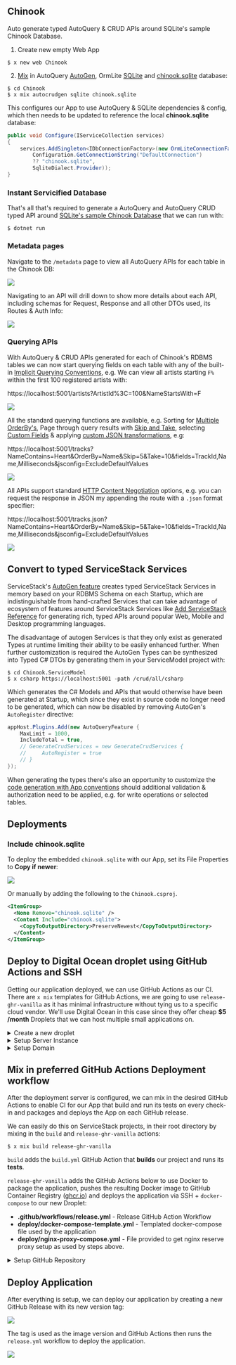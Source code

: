 ## Chinook

Auto generate typed AutoQuery & CRUD APIs around SQLite's sample Chinook Database.

1. Create new empty Web App

```
$ x new web Chinook
```

2. [Mix](https://docs.servicestack.net/mix-tool) in AutoQuery [AutoGen](https://gist.github.com/gistlyn/464a80c15cb3af4f41db7810082dc00c), OrmLite [SQLite](https://gist.github.com/gistlyn/a670c1d9b0ac06caa6a7fbb9b1d44176) and [chinook.sqlite](https://gist.github.com/gistlyn/aa62996dce3a6c1c8680beb8ab98126f) database:

```
$ cd Chinook
$ x mix autocrudgen sqlite chinook.sqlite
```

This configures our App to use AutoQuery & SQLite dependencies & config, which then needs to be updated to reference the local **chinook.sqlite** database:

```csharp
public void Configure(IServiceCollection services)
{
    services.AddSingleton<IDbConnectionFactory>(new OrmLiteConnectionFactory(
        Configuration.GetConnectionString("DefaultConnection") 
        ?? "chinook.sqlite",
        SqliteDialect.Provider));
}
```

### Instant Servicified Database

That's all that's required to generate a AutoQuery and AutoQuery CRUD typed API around [SQLite's sample Chinook Database](https://www.sqlitetutorial.net/sqlite-sample-database/) that we can run with:

    $ dotnet run

### Metadata pages

Navigate to the `/metadata` page to view all AutoQuery APIs for each table in the Chinook DB:

![](https://raw.githubusercontent.com/ServiceStack/docs/master/docs/images/autoquery/chinook-autogen-metadata.png)

Navigating to an API will drill down to show more details about each API, including schemas for Request, Response and all other DTOs used, its Routes & Auth Info:

![](https://raw.githubusercontent.com/ServiceStack/docs/master/docs/images/autoquery/chinook-autogen-createtracks.png)

### Querying APIs

With AutoQuery & CRUD APIs generated for each of Chinook's RDBMS tables we can now start querying fields on each table
with any of the built-in [Implicit Querying Conventions](https://docs.servicestack.net/autoquery-rdbms#implicit-conventions), 
e.g. We can view all artists starting `F%` within the first 100 registered artists with:

https://localhost:5001/artists?ArtistId%3C=100&NameStartsWith=F

![](https://raw.githubusercontent.com/ServiceStack/docs/master/docs/images/autoquery/chinook-autoquery-artists2.png)

All the standard querying functions are available, e.g. Sorting for [Multiple OrderBy's](https://docs.servicestack.net/autoquery-rdbms#multiple-orderbys),
Page through query results with [Skip and Take](https://docs.servicestack.net/autoquery-rdbms#paging-and-ordering),
selecting [Custom Fields](https://docs.servicestack.net/autoquery-rdbms#custom-fields) & applying [custom JSON transformations](https://docs.servicestack.net/customize-json-responses), e.g:

https://localhost:5001/tracks?NameContains=Heart&OrderBy=Name&Skip=5&Take=10&fields=TrackId,Name,Milliseconds&jsconfig=ExcludeDefaultValues

![](https://raw.githubusercontent.com/ServiceStack/docs/master/docs/images/autoquery/chinook-autoquery-tracks.png)

All APIs support standard [HTTP Content Negotiation](https://docs.servicestack.net/routing#content-negotiation) options, e.g. 
you can request the response in JSON my appending the route with a `.json` format specifier: 

https://localhost:5001/tracks.json?NameContains=Heart&OrderBy=Name&Skip=5&Take=10&fields=TrackId,Name,Milliseconds&jsconfig=ExcludeDefaultValues

![](https://raw.githubusercontent.com/ServiceStack/docs/master/docs/images/autoquery/chinook-autoquery-tracks-json.png)

## Convert to typed ServiceStack Services

ServiceStack's [AutoGen feature](https://docs.servicestack.net/autogen) creates typed ServiceStack Services in memory
based on your RDBMS Schema on each Startup, which are indistinguishable from hand-crafted Services that can take 
advantage of ecosystem of features around ServiceStack Services like 
[Add ServiceStack Reference](https://docs.servicestack.net/add-servicestack-reference) for generating rich, typed APIs
around popular Web, Mobile and Desktop programming languages.

The disadvantage of autogen Services is that they only exist as generated Types at runtime limiting their ability to 
be easily enhanced further. When further customization is required the AutoGen Types can be synthesized into Typed
C# DTOs by generating them in your ServiceModel project with:

    $ cd Chinook.ServiceModel
    $ x csharp https://localhost:5001 -path /crud/all/csharp

Which generates the C# Models and APIs that would otherwise have been generated at Startup, which since they exist in 
source code no longer need to be generated, which can now be disabled by removing AutoGen's `AutoRegister` directive:

```csharp
appHost.Plugins.Add(new AutoQueryFeature {
    MaxLimit = 1000,
    IncludeTotal = true,
    // GenerateCrudServices = new GenerateCrudServices {
    //     AutoRegister = true
    // }
});
```

When generating the types there's also an opportunity to customize the 
[code generation with App conventions](https://docs.servicestack.net/autogen#customize-code-generation-to-include-app-conventions) 
should additional validation & authorization need to be applied, e.g. for write operations or selected tables.


## Deployments

### Include chinook.sqlite

To deploy the embedded `chinook.sqlite` with our App, set its File Properties to **Copy if newer**:

![](https://raw.githubusercontent.com/ServiceStack/docs/master/docs/images/autoquery/chinook.sqlite-properties.png)


Or manually by adding the following to the `Chinook.csproj`.

```xml
<ItemGroup>
  <None Remove="chinook.sqlite" />
  <Content Include="chinook.sqlite">
    <CopyToOutputDirectory>PreserveNewest</CopyToOutputDirectory>
  </Content>
</ItemGroup>
```

## Deploy to Digital Ocean droplet using GitHub Actions and SSH

Getting our application deployed, we can use GitHub Actions as our CI. There are `x mix` templates for GitHub Actions, we are going to use `release-ghr-vanilla` as it has minimal infrastructure without tying us to a specific cloud vendor. We'll use Digital Ocean in this case since they offer cheap **$5 /month** Droplets that we can host multiple small applications on.

<details>
  <summary>Create a new droplet</summary>
  
The basic droplet we are going to create will have the following configuration.

- Distribution - Ubuntu 20.04 LTS
- Plan - Basic
- $5 /month
- Data center region
- VPC - default
- Authentication - SSH keys, create a new one just for this server, follow the instructions on the right hand panel.

Leave the remaining options as default.

### Enable floating IP

Once your Droplet is started, you'll want to `Enable Floating IP` so that we have a static public IP address to route to for a domain/subdomain.

This can be done via 
- `Manage` 
- `Droplets`
- `Select your droplet`
- click `Enable Floating IP` at the top right.

![](https://raw.githubusercontent.com/ServiceStack/docs/master/docs/images/mix/digital-ocean-enable-floating-ip.png)

</details>

<details>
  <summary>Setup Server Instance</summary>

Now that our Droplet is running and has a public static IP address, we'll want to setup Docker and docker-compose.

SSH into your Droplet using the appropriate SSH key and your preferred SSH client (straight `ssh`, Putty for Windows, etc).

Eg, with a Linux `ssh` client, the command would be `ssh root@<your_IP_or_domain>` as `root` is the default user setup when creating an Ubuntu droplet.

> Note: the user may change depending on your server setup, see `man ssh` for more info.

### Setup Docker

```bash
curl -fsSL https://get.docker.com -o get-docker.sh
sudo sh get-docker.sh
```

### Setup Docker Compose

```bash
sudo curl -L "https://github.com/docker/compose/releases/download/1.27.4/docker-compose-$(uname -s)-$(uname -m)" -o /usr/local/bin/docker-compose
sudo chmod +x /usr/local/bin/docker-compose
```
Run `docker-compose --version` to confirm.

### Setup nginx-proxy and letsencrypt companion

Now we have Docker and docker-compose installed on our new Droplet, we want to setup a nginx reverse proxy running in Docker. This will handle mapping a domain/subdomain requests to specific docker applications as well as TLS registration via LetEncrypt. When a new docker container starts up and joins the bridge network, the nginx and letsencrypt companion detect the new application and look to see if routing and TLS certificate is needed.

In the `x mix release-ghr-vanilla` template, we include `deploy/nginx-proxy-compose.yml` file which can be copied to the droplet and run.

You can use `scp` or just creating a new file via server text editor to copy the short YML file over. For this example, we are going to copy it straight to the `~/` (home) directory.

```
scp -i <path to private ssh key> ./nginx-proxy-compose.yml root@<floating-ip>:~/nginx-proxy-compose.yml
```

Once copied, we can use `docker-compose` to bring up the nginx reverse proxy.

```bash
docker-compose -f ~/nginx-proxy-compose.yml up -d
```

To confirm these are running, you can run `docker ps` so have a look at what containers are running on your server.
</details>

<details>
  <summary>Setup Domain</summary>

Now our droplet server is all setup to host our docker apps lets configure a domain name to point to our server. Specifically, we want to create an `A` record pointing to our Floating IP of our droplet using our preferred DNS provider, e.g. using Google Domains:

![](https://raw.githubusercontent.com/ServiceStack/docs/master/docs/images/autoquery/chinook-google-domains.png)

</details>

## Mix in preferred GitHub Actions Deployment workflow

After the deployment server is configured, we can mix in the desired GitHub Actions to enable CI for our App 
that build and run its tests on every check-in and packages and deploys the App on each GitHub release.

We can easily do this on ServiceStack projects, in their root directory by mixing in the `build` and `release-ghr-vanilla` actions:

    $ x mix build release-ghr-vanilla

`build` adds the `build.yml` GitHub Action that **builds** our project and runs its **tests**.

`release-ghr-vanilla` adds the GitHub Actions below to use Docker to package the application, pushes the resulting Docker image to GitHub Container Registry 
([ghcr.io](https://ghcr.io/)) and deploys the application via SSH + `docker-compose` to our new Droplet:

- **.github/workflows/release.yml** - Release GitHub Action Workflow
- **deploy/docker-compose-template.yml** - Templated docker-compose file used by the application
- **deploy/nginx-proxy-compose.yml** - File provided to get nginx reserve proxy setup as used by steps above.

<details>
  <summary>Setup GitHub Repository</summary>

To integrate the GitHub Actions with our deployment environment we'll need enable improved container support and configure required deployment variables.

### Enable Enable improved container support

The account or organization of your repository at the time of writing needs to [Enable improved container support](https://docs.github.com/en/packages/guides/enabling-improved-container-support):

1. Goto `Account` > `Settings` > `Packages` > `Improved container support`
2. Select `Enable improved container support` and Save

### Create Deployment Secrets

The `release-ghr-vanilla` mix template needs 6 pieces of information to perform the deployment.

- `CR_PAT` - GitHub Personal Token with read/write access to packages
- `DEPLOY_HOST` - Hostname to SSH to, should be a domain or subdomain with `A` record pointing to server's IP
- `DEPLOY_PORT` - SSH port (default 22)
- `DEPLOY_USERNAME` - Login for SSH, E.g. `ubuntu`, `ec2-user`, `root`
- `DEPLOY_KEY` - SSH private key used to remotely access deploy server/app host
- `LETSENCRYPT_EMAIL` - Email address for LetsEncrypt TLS certificate generation

`CR_PAT` and `DEPLOY_KEY` should be treated as highly confidential, but for the rest, we used the following values.

Secrets can be added using either the [GitHub CLI](https://cli.github.com) or GitHub UI to add [repository secrets](https://docs.github.com/en/actions/reference/encrypted-secrets#creating-encrypted-secrets-for-a-repository) used by the GitHub Actions, e.g:

    $ gh secret set DEPLOY_HOST       -b"chinook.netcore.io"
    $ gh secret set DEPLOY_PORT       -b"22"
    $ gh secret set DEPLOY_USERNAME   -b"root"
    $ gh secret set LETSENCRYPT_EMAIL -b"team@servicestack.net"

</details>

## Deploy Application

After everything is setup, we can deploy our application by creating a new GitHub Release with its new version tag:

![](https://raw.githubusercontent.com/ServiceStack/docs/master/docs/images/autoquery/chinook-release.png)

The tag is used as the image version and GitHub Actions then runs the `release.yml` workflow to deploy the application.

![](https://raw.githubusercontent.com/ServiceStack/docs/master/docs/images/autoquery/chinook-release-action.png)

